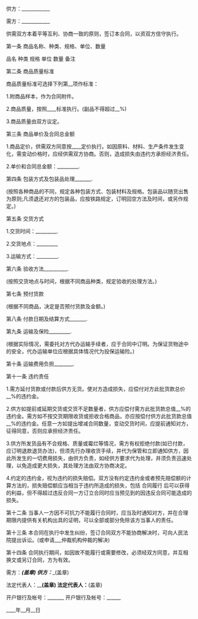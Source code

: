 
 


供方：____________


需方：____________


供需双方本着平等互利、协商一致的原则，签订本合同，以资双方信守执行。


第一条 商品名称、种类、规格、单位、数量


品名 种类 规格 单位 数量 备注


第二条 商品质量标准


商品质量标准可选择下列第__项作标准：


1.附商品样本，作为合同附件。


2.商品质量，按照____标准执行。(副品不得超过__%)


3.商品质量由双方议定。


第三条 商品单价及合同总金额


1.商品定价，供需双方同意按____定价执行。如因原料、材料、生产条件发生变化，需变动价格时，应经供需双方协商。否则，造成损失由违约方承担经济责任。


2.单价和合同总金额：_________.


第四条 包装方式及包装品处理_______.


(按照各种商品的不同，规定各种包装方式、包装材料及规格。包装品以随货出售为原则;凡须退还对方的包装品，应按铁路规定，订明回空方法及时间，或另作规定。)


第五条 交货方式


1.交货时间：_________.


2.交货地点：_________


3.运输方式：_________.


第六条 验收方法__________.


(按照交货地点与时间，根据不同商品种类，规定验收的处理方法。)


第七条 预付货款


(根据不同商品，决定是否预付货款及金额。)


第八条 付款日期及结算方式_______.


第九条 运输及保险_________.


(根据实际情况，需委托对方代办运输手续者，应于合同中订明。为保证货物途中的安全，代办运输单位应根据具体情况代为投保运输险。)


第十条 运输费用负担________.


第十一条 违约责任


1.需方延付货款或付款后供方无货。使对方造成损失，应偿付对方此批货款总价__%的违约金。


2.供方如提前或延期交货或交货不足数量者，供方应偿付需方此批货款总值__%的违约金。需方如不按交货期限收货或拒收合格商品，亦应按偿付供方此批货款总值__%的违约金。任意一方如提出增减合同数量，变动交货时间，应提前通知对方，征得同意，否则应承担经济责任。


3.供方所发货品有不合规格、质量或霉烂等情况，需方有权拒绝付款(如已付款，应订明退款退货办法)，但须先行办理收货手续，并代为保管和立即通知供方，因此所发生的一切费用损失，由供方负责，如经供方要求代为处理，并须负责迅速处理，以免造成更大损失，其处理方法由双方协商决定。


4.约定的违约金，视为违约的损失赔偿。双方没有约定违约金或者预先赔偿额的计算方法的，损失赔偿额应当相当于违约所造成的损失，包括
合同履行
后可以获得的利益，但不得超过违反合同一方订立合同时应当预见到的因违反合同可能造成的损失。


第十二条 当事人一方因不可抗力不能履行合同时，应当及时通知对方，并在合理期限内提供有关机构出具的证明，可以全部或部分免除该方当事人的责任。


第十三条 本合同在执行中发生纠纷，签订合同双方不能协商解决时，可向人民法院提出诉讼。(或申请___仲裁机构仲裁的解决)


第十四条 合同执行期间，如因故不能履行或需要修改，必须经双方同意，并互相换文或另订合同，方为有效。


需方：_____(盖章) 供方：______(盖章)


法定代表人：______(盖章) 法定代表人：____(盖章)


开户银行及帐号：_______ 开户银行及帐号：______


____年__月__日
 


 

 
 
 
 
 
  


  
 

  


  


  
 
 
 
 

